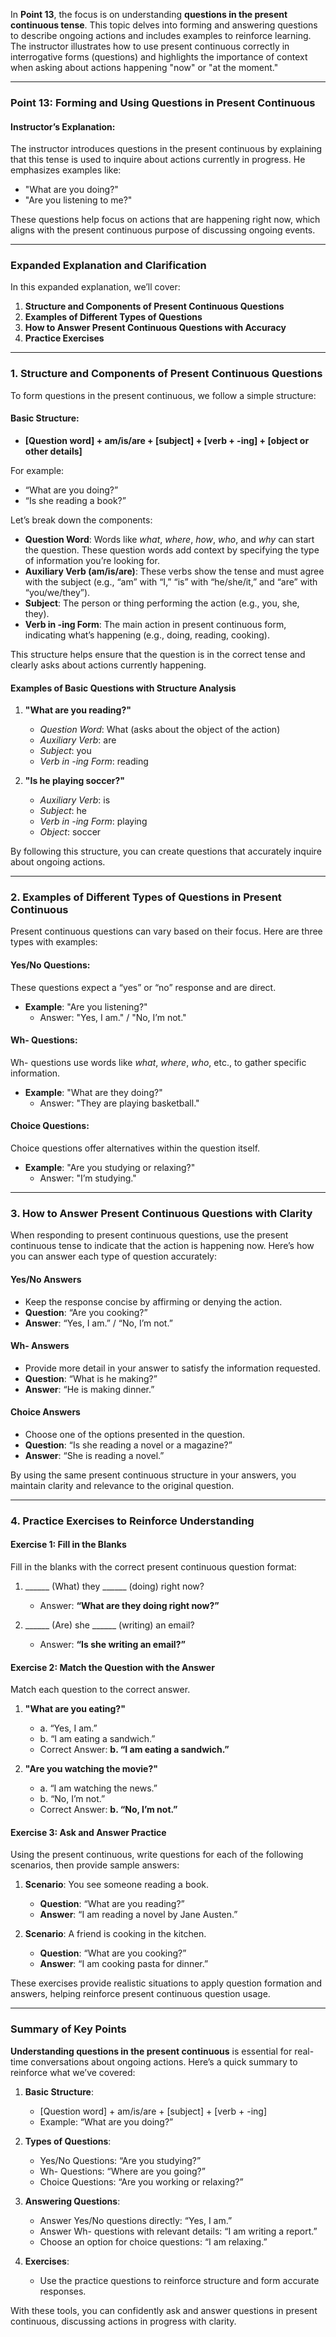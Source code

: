 In **Point 13**, the focus is on understanding **questions in the present continuous tense**. This topic delves into forming and answering questions to describe ongoing actions and includes examples to reinforce learning. The instructor illustrates how to use present continuous correctly in interrogative forms (questions) and highlights the importance of context when asking about actions happening "now" or "at the moment."

---

### **Point 13: Forming and Using Questions in Present Continuous**

#### **Instructor’s Explanation**:
The instructor introduces questions in the present continuous by explaining that this tense is used to inquire about actions currently in progress. He emphasizes examples like:
- "What are you doing?"
- "Are you listening to me?"
  
These questions help focus on actions that are happening right now, which aligns with the present continuous purpose of discussing ongoing events.

---

### **Expanded Explanation and Clarification**

In this expanded explanation, we’ll cover:
1. **Structure and Components of Present Continuous Questions**
2. **Examples of Different Types of Questions**
3. **How to Answer Present Continuous Questions with Accuracy**
4. **Practice Exercises**

---

### **1. Structure and Components of Present Continuous Questions**

To form questions in the present continuous, we follow a simple structure:

#### **Basic Structure**:
- **[Question word] + am/is/are + [subject] + [verb + -ing] + [object or other details]**
  
For example:
- “What are you doing?”
- “Is she reading a book?”

Let’s break down the components:
- **Question Word**: Words like *what*, *where*, *how*, *who*, and *why* can start the question. These question words add context by specifying the type of information you’re looking for.
- **Auxiliary Verb (am/is/are)**: These verbs show the tense and must agree with the subject (e.g., “am” with “I,” “is” with “he/she/it,” and “are” with “you/we/they”).
- **Subject**: The person or thing performing the action (e.g., you, she, they).
- **Verb in -ing Form**: The main action in present continuous form, indicating what’s happening (e.g., doing, reading, cooking).
  
This structure helps ensure that the question is in the correct tense and clearly asks about actions currently happening.

#### **Examples of Basic Questions with Structure Analysis**
1. **"What are you reading?"**
   - *Question Word*: What (asks about the object of the action)
   - *Auxiliary Verb*: are
   - *Subject*: you
   - *Verb in -ing Form*: reading
  
2. **"Is he playing soccer?"**
   - *Auxiliary Verb*: is
   - *Subject*: he
   - *Verb in -ing Form*: playing
   - *Object*: soccer

By following this structure, you can create questions that accurately inquire about ongoing actions.

---

### **2. Examples of Different Types of Questions in Present Continuous**

Present continuous questions can vary based on their focus. Here are three types with examples:

#### **Yes/No Questions**:
These questions expect a “yes” or “no” response and are direct.
   - **Example**: "Are you listening?" 
     - Answer: "Yes, I am." / "No, I’m not."

#### **Wh- Questions**:
Wh- questions use words like *what*, *where*, *who*, etc., to gather specific information.
   - **Example**: "What are they doing?"
     - Answer: "They are playing basketball."

#### **Choice Questions**:
Choice questions offer alternatives within the question itself.
   - **Example**: "Are you studying or relaxing?"
     - Answer: "I’m studying."

---

### **3. How to Answer Present Continuous Questions with Clarity**

When responding to present continuous questions, use the present continuous tense to indicate that the action is happening now. Here’s how you can answer each type of question accurately:

#### **Yes/No Answers**
   - Keep the response concise by affirming or denying the action.
   - **Question**: “Are you cooking?”
   - **Answer**: “Yes, I am.” / “No, I’m not.”

#### **Wh- Answers**
   - Provide more detail in your answer to satisfy the information requested.
   - **Question**: “What is he making?”
   - **Answer**: “He is making dinner.”

#### **Choice Answers**
   - Choose one of the options presented in the question.
   - **Question**: “Is she reading a novel or a magazine?”
   - **Answer**: “She is reading a novel.”

By using the same present continuous structure in your answers, you maintain clarity and relevance to the original question.

---

### **4. Practice Exercises to Reinforce Understanding**

#### **Exercise 1: Fill in the Blanks**
Fill in the blanks with the correct present continuous question format:
1. ______ (What) they ______ (doing) right now?
   - Answer: **“What are they doing right now?”**
   
2. ______ (Are) she ______ (writing) an email?
   - Answer: **“Is she writing an email?”**

#### **Exercise 2: Match the Question with the Answer**
Match each question to the correct answer.
1. **"What are you eating?"**
   - a. “Yes, I am.”
   - b. “I am eating a sandwich.”
   - Correct Answer: **b. “I am eating a sandwich.”**

2. **"Are you watching the movie?"**
   - a. “I am watching the news.”
   - b. “No, I’m not.”
   - Correct Answer: **b. “No, I’m not.”**

#### **Exercise 3: Ask and Answer Practice**
Using the present continuous, write questions for each of the following scenarios, then provide sample answers:
1. **Scenario**: You see someone reading a book.
   - **Question**: “What are you reading?”
   - **Answer**: “I am reading a novel by Jane Austen.”

2. **Scenario**: A friend is cooking in the kitchen.
   - **Question**: “What are you cooking?”
   - **Answer**: “I am cooking pasta for dinner.”

These exercises provide realistic situations to apply question formation and answers, helping reinforce present continuous question usage.

---

### **Summary of Key Points**

**Understanding questions in the present continuous** is essential for real-time conversations about ongoing actions. Here’s a quick summary to reinforce what we’ve covered:

1. **Basic Structure**: 
   - [Question word] + am/is/are + [subject] + [verb + -ing]
   - Example: “What are you doing?”

2. **Types of Questions**:
   - Yes/No Questions: “Are you studying?”
   - Wh- Questions: “Where are you going?”
   - Choice Questions: “Are you working or relaxing?”

3. **Answering Questions**:
   - Answer Yes/No questions directly: “Yes, I am.”
   - Answer Wh- questions with relevant details: “I am writing a report.”
   - Choose an option for choice questions: “I am relaxing.”

4. **Exercises**:
   - Use the practice questions to reinforce structure and form accurate responses.

With these tools, you can confidently ask and answer questions in present continuous, discussing actions in progress with clarity.